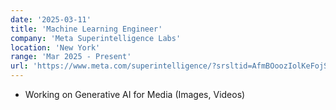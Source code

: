 ```yaml
---
date: '2025-03-11'
title: 'Machine Learning Engineer'
company: 'Meta Superintelligence Labs'
location: 'New York'
range: 'Mar 2025 - Present'
url: 'https://www.meta.com/superintelligence/?srsltid=AfmBOoozIolKeFojS2lqI_Lmkn-Ah_BP5d_dwcMTQhEnephMtbeYz1zK'
---
```


- Working on Generative AI for Media (Images, Videos)

